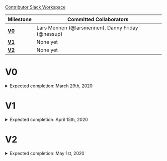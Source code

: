 [Contributor Slack Workspace](https://epi-collect.slack.com)

| Milestone                         | Committed Collaborators |
| ---                               | --- |
| [__V0__](./ROADMAP.md#V0)         | Lars Mennen (@larsmennen), Danny Friday (@nessup) |
| [__V1__](./ROADMAP.md#V1)         | None yet |
| [__V2__](./ROADMAP.md#V2)         | None yet |

# V0
<details>
    <summary>
        Expected completion: March 29th, 2020
    </summary>

- [x] Parse location data uploads from Google Takeout
- [x] Allow users to remove location data points using polygons
    - [ ] Fix event listeners on saved polygons give a React warning
- [ ] Require recaptcha for submission
- [x] Buy domain name and set up
- [ ] When trying to submit on mobile show message
- [x] AWS firewall / request filtering
- [ ] Enable HTTPS
- [ ] Polish UI
  - [ ] Home page
    - [ ] GIF of user going through steps 
  - [ ] Upload data step
    - [ ] Show the user how to upload via GIFs
    - [ ] Upload progress
      - [ ] Make it go to 95% while backend processes
  - [ ] Review and filter data
    - [ ] Handle case where the user doesn’t have any data in selected period
    - [ ] Polish buttons, map, and timeline
  - [ ] Add symptoms
    - [ ] Emphasize these are WHO questions
    - [ ] Determine what quiz fields should be optional and make them so
  - [ ] Confirmation page
    - [ ] Show all data one more time
    - [ ] Post upload share buttons
      - [ ] Add share buttons
- [ ] Create documentation
  - [ ] Github repo
  - [ ] Home page
  - [ ] Wizard steps
  - [ ] FAQ
  - [ ] Contact tracing data design
  - [ ] Outreach efforts
  - [ ] Contributing guidelines
  - [ ] Privacy best practices
- [ ] Deploy and test on production
- [ ] Allow user to delete their data
  - [ ] Show token
  - [ ] Optionally add an email address and phone number
- [ ] Create Slack workspace and link to it
    - [ ] #dataset
    - [ ] #engineers
    - [ ] Workspace greeting
- [ ] Update GitHub organization
- [ ] Add Google Analytics
- [ ] Add Sentry to frontend and backend
- [ ] Find and partner with first scientific user of the dataset
- [ ] Reach out to helpwithcovid.com
- [ ] Remove test data from RDS database
- [ ] Update helpwithcovid.com description
</details>

# V1
<details>
    <summary>
        Expected completion: April 15th, 2020
    </summary>
Any V1 task can be picked up by an independent contributor. Please join our Slack.

- [ ] Make data point editing UI mobile friendly (link to issue, looking for contributor)
- [ ] Add pipeline to ingest Facebook location data (looking for contributor)
</details>


# V2

<details>
    <summary>Expected completion: May 1st, 2020</summary>
</details>
